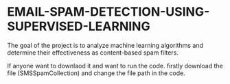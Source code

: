 # EMAIL-SPAM-DETECTION-USING-SUPERVISED-LEARNING
The goal of the project is to analyze machine learning algorithms and determine their effectiveness as content-based spam filters.

If anyone want to downlaod it and want to run the code. firstly download the file (SMSSpamCollection) and change the file path in the code.
